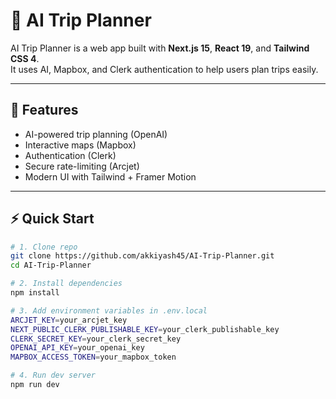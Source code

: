 # 🧳 AI Trip Planner

AI Trip Planner is a web app built with **Next.js 15**, **React 19**, and **Tailwind CSS 4**.  
It uses AI, Mapbox, and Clerk authentication to help users plan trips easily.

---

## 🚀 Features
- AI-powered trip planning (OpenAI)
- Interactive maps (Mapbox)
- Authentication (Clerk)
- Secure rate-limiting (Arcjet)
- Modern UI with Tailwind + Framer Motion

---

## ⚡ Quick Start

```bash
# 1. Clone repo
git clone https://github.com/akkiyash45/AI-Trip-Planner.git
cd AI-Trip-Planner

# 2. Install dependencies
npm install

# 3. Add environment variables in .env.local
ARCJET_KEY=your_arcjet_key
NEXT_PUBLIC_CLERK_PUBLISHABLE_KEY=your_clerk_publishable_key
CLERK_SECRET_KEY=your_clerk_secret_key
OPENAI_API_KEY=your_openai_key
MAPBOX_ACCESS_TOKEN=your_mapbox_token

# 4. Run dev server
npm run dev
